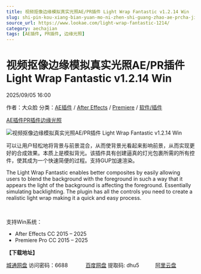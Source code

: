 ```yaml
---
title: 视频抠像边缘模拟真实光照AE/PR插件 Light Wrap Fantastic v1.2.14 Win
slug: shi-pin-kou-xiang-bian-yuan-mo-ni-zhen-shi-guang-zhao-ae-prcha-jian-light-wrap-fantastic-v1-2-14-win
source_url: https://www.lookae.com/light-wrap-fantastic-1214/
category: aechajian
tags: [AE插件, PR插件, 边缘光照]
---
```

# 视频抠像边缘模拟真实光照AE/PR插件 Light Wrap Fantastic v1.2.14 Win

2025/09/05 16:00

作者：大众脸
分类：[AE插件](https://www.lookae.com/after-effects/aechajian/) / [After Effects](https://www.lookae.com/after-effects/) / [Premiere](https://www.lookae.com/qitarjcj/premierezy/) / [软件/插件](https://www.lookae.com/qitarjcj/)

[AE插件](https://www.lookae.com/tag/ae%e6%8f%92%e4%bb%b6/)[PR插件](https://www.lookae.com/tag/pr%e6%8f%92%e4%bb%b6/)[边缘光照](https://www.lookae.com/tag/%e8%be%b9%e7%bc%98%e5%85%89%e7%85%a7/)

![视频抠像边缘模拟真实光照AE/PR插件 Light Wrap Fantastic v1.2.14 Win](https://www.lookae.com/wp-content/uploads/2022/11/Light-Wrap-Fantastic.jpg "视频抠像边缘模拟真实光照AE/PR插件 Light Wrap Fantastic v1.2.14 Win-LookAE.com")

可以让用户轻松地将背景与前景混合，从而使背景光看起来影响前景，从而实现更好的合成效果。本质上是模拟背光。该插件具有创建逼真的灯光包裹所需的所有控件，使其成为一个快速简便的过程。支持GUP加速渲染。

The Light Wrap Fantastic enables better composites by easily allowing users to blend the background with the foreground in such a way that it appears the light of the background is affecting the foreground. Essentially simulating backlighting. The plugin has all the controls you need to create a realistic light wrap making it a quick and easy process.

[﻿﻿﻿](https://cloud.video.taobao.com//play/u/705956171/p/1/e/6/t/1/385218502191.mp4)

支持Win系统：

* After Effects CC 2015 – 2025
* Premiere Pro CC 2015 – 2025

**【下载地址】**

[城通网盘](https://url70.ctfile.com/f/2827370-8423657472-d3bf82?p=4431) 访问密码：6688            [百度网盘](https://pan.baidu.com/s/1SEom3sKatx9jFuawwXeBrg?pwd=dhu5) 提取码: dhu5           [阿里云盘](https://www.alipan.com/s/J3hsnCzfmJa)
